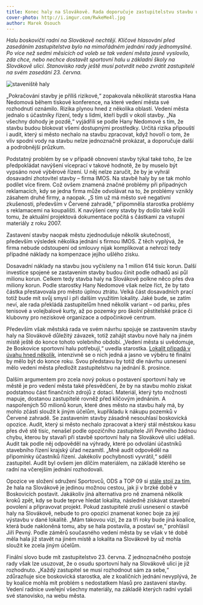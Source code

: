 ```yaml
---
title: Konec haly na Slovákově. Rada doporučuje zastupitelstvu stavbu ukončit
cover-photo: http://i.imgur.com/RwkeMe4l.jpg
author: Marek Osouch
---
```


*Halu boskovičtí radní na Slovákově nechtějí. Klíčové hlasování před zasedáním zastupitelstva bylo na mimořádném jednání rady jednomyslné. Po více než sedmi měsících od voleb se tak vedení města jasně vyslovilo, zda chce, nebo nechce dostavět sportovní halu u základní školy na Slovákově ulici. Stanovisko rady ještě musí potvrdit nebo zvrátit zastupitelé na svém zasedání 23. června.*

<img src="http://i.imgur.com/RwkeMe4.jpg" alt="staveniště haly" class="img-responsive">

„Pokračování stavby je příliš rizikové,“ zopakovala několikrát starostka Hana Nedomová během tiskové konference, na které vedení města své rozhodnutí oznámilo. Rizika plynou hned z několika oblastí. Vedení města jednalo s účastníky řízení, tedy s lidmi, kteří bydlí v okolí stavby. „Na všechny dohody je pozdě,“ vyjádřili se podle Hany Nedomové s tím, že stavbu budou blokovat všemi dostupnými prostředky. Určitá rizika připouští i audit, který si město nechalo na stavbu zpracovat, když hovoří o tom, že vliv spodní vody na stavbu nelze jednoznačně prokázat, a doporučuje další a podrobnější průzkum.

Podstatný problém by se v případě obnovení stavby týkal také toho, že lze předpokládat navýšení víceprací v takové hodnotě, že by muselo být vypsáno nové výběrové řízení. U něj nelze zaručit, že by je vyhrál dosavadní zhotovitel stavby – firma IMOS. Na stavbě haly by se tak mohlo podílet více firem. Což ovšem znamená značné problémy při případných reklamacích, kdy se jedna firma může odvolávat na to, že problémy vznikly zásahem druhé firmy, a naopak. „S tím už má město své negativní zkušenosti, především v Červené zahradě,“ připomněla starostka problémy s reklamacemi na koupališti. K navýšení ceny stavby by došlo také kvůli tomu, že aktuální projektová dokumentace počítá s částkami za vstupní materiály z roku 2007.

Zastavení stavby naopak městu zjednodušuje několik skutečností, především výsledek několika jednání s firmou IMOS. Z těch vyplývá, že firma nebude odstoupení od smlouvy nijak komplikovat a nehrozí tedy případné náklady na kompenzace jejího ušlého zisku.

Dosavadní náklady na stavbu jsou vyčísleny na 1 milion 614 tisíc korun. Další investice spojené se zastavením stavby budou činit podle odhadů asi půl milionu korun. Celkem tedy stavba haly na Slovákově polkne něco přes dva miliony korun. Podle starostky Hany Nedomové však nelze říct, že by tato částka přestavovala pro město úplnou ztrátu. Velká část dosavadních prací totiž bude mít svůj smysl i při dalším využitím lokality. Jaké bude, se zatím neví, ale rada překládá zastupitelům hned několik variant – od parku, přes tenisové a volejbalové kurty, až po pozemky pro školní pěstitelské práce či klubovny pro neziskové organizace a odpočinkové centrum.

Především však městská rada ve svém návrhu spojuje se zastavením stavby haly na Slovákově důležitý závazek, totiž zahájit stavbu nové haly na jiném místě ještě do konce tohoto volebního období. „Vedení města si uvědomuje, že Boskovice sportovní halu potřebují,“ uvedla starostka. [Lokalit připadá v úvahu hned několik](/clanky/2015/06/pozemky-pro-halu.html), intenzivně se o nich jedná a jasno ve výběru té finální by mělo být do konce roku. Svou představu by totiž dle návrhu usnesení mělo vedení města předložit zastupitelstvu na jednání 8. prosince.

Dalším argumentem pro zcela nový pokus o postavení sportovní haly ve městě je pro vedení města také přesvědčení, že by na stavbu mohlo získat podstatnou část finančních zdrojů z dotací. Materiál, který tyto možnosti mapuje, dostanou zastupitelé rovněž před klíčovým jednáním. A naspořených 50 milionů korun, které dnes město na stavbu haly má, by mohlo zčásti sloužit k jiným účelům, kupříkladu k nákupu pozemků v Červené zahradě.
Se zastavením stavby zásadně nesouhlasí boskovická opozice. Audit, který si město nechalo zpracovat a který stál městskou kasu přes dvě stě tisíc, nenašel podle opozičního zastupitele Jiří Pevného žádnou chybu, kterou by stavaři při stavbě sportovní haly na Slovákově ulici udělali. Audit tak podle něj odpověděl na výhrady, které po odvolání účastníků stavebního řízení krajský úřad nezamítl. „Mně audit odpověděl na připomínky účastníků řízení. Jakékoliv pochybnosti vyvrátil,“ sdělil zastupitel. Audit byl ovšem jen dílčím materiálem, na základě kterého se radní na včerejším jednání rozhodovali.

Opozice ve složení sdružení Sportovců, ODS a TOP 09 si [stále stojí za tím](/clanky/2015/05/opozice-hala.html), že hala na Slovákově je jedinou možnou cestou, jak ji v brzké době v Boskovicích postavit. Jakákoliv jiná alternativa pro ně znamená několik kroků zpět, kdy se bude teprve hledat lokalita, následně získávat stavební povolení a připravovat projekt. Pokud zastupitelé zruší usnesení o stavbě haly na Slovákově, nebude to pro opozici znamenat konec boje za její výstavbu v dané lokalitě. „Mám takovou vizi, že za tři roky bude jiná koalice, která bude nakloněná tomu, aby se hala postavila, a postaví se,“ prohlásil Jiří Pevný. Podle záměrů současného vedení města by se však v té době měla hala již stavět na jiném místě a lokalita na Slovákově by už mohla sloužit ke zcela jiným účelům.

Finální slovo bude mít zastupitelstvo 23. června. Z jednoznačného postoje rady však lze usuzovat, že o osudu sportovní haly na Slovákově ulici je již rozhodnuto. „Každý zastupitel se musí rozhodnout sám za sebe,“ zdůrazňuje sice boskovická starostka, ale z koaličních jednání nevyplývá, že by koalice mohla mít problém s nedostatkem hlasů pro zastavení stavby. Vedení radnice uveřejní všechny materiály, na základě kterých radní vydali své stanovisko, na webu města.